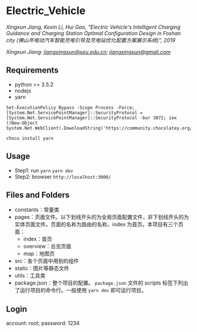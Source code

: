# Electric_Vehicle
*Xingxun Jiang, Kexin Li, Hui Gao, "Electric Vehicle's Intelligent Charging Guidance and Charging Station Optimal Configuration Design in Foshan city (佛山市电动汽车智能充电引导及充电站优化配置方案展示系统)", 2019*

*Xingxun Jiang: jiangxingxun@seu.edu.cn; jiangxingxun@gmail.com*

## Requirements
- python >= 3.5.2 
- nodejs
- yarn
```
Set-ExecutionPolicy Bypass -Scope Process -Force; [System.Net.ServicePointManager]::SecurityProtocol = [System.Net.ServicePointManager]::SecurityProtocol -bor 3072; iex ((New-Object System.Net.WebClient).DownloadString('https://community.chocolatey.org/install.ps1'))

choco install yarn
```

## Usage
- Step1: run 
```yarn```
```yarn dev ```
- Step2: browser 
```http://localhost:3000/ ```


## Files and Folders
- constants：常量类
- pages：页面文件。以下划线开头的为全局页面配置文件，非下划线开头的为实体页面文件。页面的名称为路由的名称，index 为首页。本项目有三个页面：
  - index：首页 
  - overview：总览页面 
  - map：地图页 
- src：各个页面中用到的组件 
- static：图片等静态文件
- utils：工具类
- package.json：整个项目的配置。 `package.json` 文件的 scripts 标签下列出了运行项目的命令行。一般使用 `yarn dev` 即可运行项目。

## Login
account: root; password: 1234

